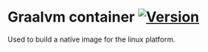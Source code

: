 # Graalvm container [![Version](https://img.shields.io/badge/version-0.1.1-blue)](https://github.com/plantuml/docker/pkgs/container/docker%2Fgraalvm)

Used to build a native image for the linux platform.


